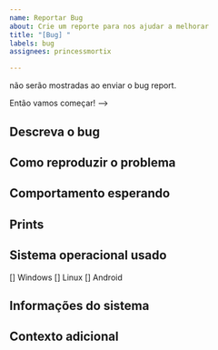 ```yaml
---
name: Reportar Bug
about: Crie um reporte para nos ajudar a melhorar
title: "[Bug] "
labels: bug
assignees: princessmortix

---
```


<!-- Bem-vindo! Aqui você pode reportar o seu bug para que possamos arrumar 
Frases dentro de um <!-- --> não serão mostradas ao enviar o bug report. 
Então vamos começar! -->

## Descreva o bug


<!-- Na linha acima, dê uma uma descrição clara e concisa do que é o bug. -->

## Como reproduzir o problema


<!-- Na linha acima, descreva como reproduzir o bug, como o caminho que você levou ate o bug acontecer. -->

## Comportamento esperando

<!-- Na linha acima, descreva uma descrição clara e concisa do que você esperava que acontecesse. -->

## Prints

<!-- Se aplicável, adicione capturas/gravações de tela para ajudar a explicar seu problema. -->

## Sistema operacional usado
<!-- Por favor complete as informações abaixo, para marcar, apenas coloque um X dentro dos colchetes [] -->
[] Windows
[] Linux
[] Android

## Informações do sistema


<!-- Escreva acima as informações do seu sistema operacional aqui, como a versão dele. Exemplo:
Windows 10 
Android 9
Zorin OS (Linux) com Gnome -->

## Contexto adicional

<!-- Escreva aqui coisas para o contexto, por exemplo: "Eu uso o anti-vírus YYYYYY e ele estava em execução" ou "Eu estava usando o aplicativo ZZZZZZZ enquanto usava o Alternative On" -->
